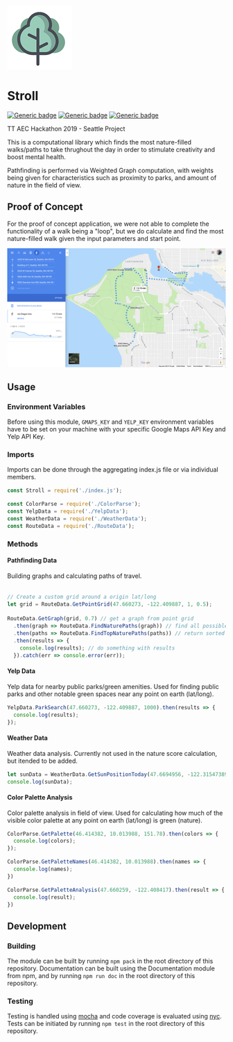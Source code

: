 
![first path](assets/screenshots/tree.png)

# Stroll

[![Generic badge](https://img.shields.io/badge/Docs-Web-Green.svg)](https://nbbj-digital.github.io/stroll/) [![Generic badge](https://img.shields.io/badge/Docs-MD-Green.svg)](docs/README.md) [![Generic badge](https://img.shields.io/badge/Samples-JS-Green.svg)](samples/strollSamples.js)

TT AEC Hackathon 2019 - Seattle Project

This is a computational library which finds the most nature-filled walks/paths to take thrughout the day in order to stimulate creativity and boost mental health.

Pathfinding is performed via Weighted Graph computation, with weights being given for characteristics such as proximity to parks, and amount of nature in the field of view.

## Proof of Concept

For the proof of concept application, we were not able to complete the functionality of a walk being a "loop", but we do calculate and find the most nature-filled walk given the input parameters and start point.

![first path](assets/screenshots/firstMap.png)

## Usage

### Environment Variables

Before using this module, `GMAPS_KEY` and `YELP_KEY` environment variables have to be set on your machine with your specific Google Maps API Key and Yelp API Key.

### Imports

Imports can be done through the aggregating index.js file or via individual members.

```js
const Stroll = require('./index.js');
```

```js
const ColorParse = require('./ColorParse');
const YelpData = require('./YelpData');
const WeatherData = require('./WeatherData');
const RouteData = require('./RouteData');
```

### Methods

#### Pathfinding Data

Building graphs and calculating paths of travel.

```js

// Create a custom grid around a origin lat/long
let grid = RouteData.GetPointGrid(47.660273, -122.409887, 1, 0.5);

RouteData.GetGraph(grid, 0.7) // get a graph from point grid
  .then(graph => RouteData.FindNaturePaths(graph)) // find all possible paths
  .then(paths => RouteData.FindTopNaturePaths(paths)) // return sorted paths
  .then(results => {
    console.log(results); // do something with results
  }).catch(err => console.error(err));
```

#### Yelp Data

Yelp data for nearby public parks/green amenities. Used for finding public parks and other notable green spaces near any point on earth (lat/long).

```js
YelpData.ParkSearch(47.660273, -122.409887, 1000).then(results => {
  console.log(results);
});
```

#### Weather Data

Weather data analysis. Currently not used in the nature score calculation, but itended to be added.

```js
let sunData = WeatherData.GetSunPositionToday(47.6694956, -122.31547389999999);
console.log(sunData);
```

#### Color Palette Analysis

Color palette analysis in field of view. Used for calculating how much of the visible color palette at any point on earth (lat/long) is green (nature).

```js
ColorParse.GetPalette(46.414382, 10.013988, 151.78).then(colors => {
  console.log(colors);
});
```

```js
ColorParse.GetPaletteNames(46.414382, 10.013988).then(names => {
  console.log(names);
})
```

```js
ColorParse.GetPaletteAnalysis(47.660259, -122.408417).then(result => {
  console.log(result);
})
```

## Development

### Building

The module can be built by running `npm pack` in the root directory of this repository. Documentation can be built using the Documentation module from npm, and by running `npm run doc` in the root directory of this repository.

### Testing

Testing is handled using [mocha](https://www.npmjs.com/package/mocha) and code coverage is evaluated using [nyc](https://www.npmjs.com/package/nyc). Tests can be initiated by running `npm test` in the root directory of this repository.